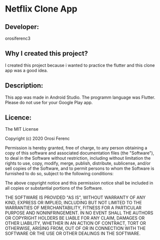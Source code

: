 # Netflix Clone App
## Developer:
orosiferenc3

## Why I created this project?
I created this project because i wanted to practice the flutter and this clone app was a good idea.

## Description:
This app was made in Android Studio. The programm language was Flutter. Please do not use for your Google Play app.

## Licence:
The MIT License

Copyright (c) 2020 Orosi Ferenc

Permission is hereby granted, free of charge, to any person obtaining a copy
of this software and associated documentation files (the "Software"), to deal
in the Software without restriction, including without limitation the rights
to use, copy, modify, merge, publish, distribute, sublicense, and/or sell
copies of the Software, and to permit persons to whom the Software is
furnished to do so, subject to the following conditions:

The above copyright notice and this permission notice shall be included in
all copies or substantial portions of the Software.

THE SOFTWARE IS PROVIDED "AS IS", WITHOUT WARRANTY OF ANY KIND, EXPRESS OR
IMPLIED, INCLUDING BUT NOT LIMITED TO THE WARRANTIES OF MERCHANTABILITY,
FITNESS FOR A PARTICULAR PURPOSE AND NONINFRINGEMENT. IN NO EVENT SHALL THE
AUTHORS OR COPYRIGHT HOLDERS BE LIABLE FOR ANY CLAIM, DAMAGES OR OTHER
LIABILITY, WHETHER IN AN ACTION OF CONTRACT, TORT OR OTHERWISE, ARISING FROM,
OUT OF OR IN CONNECTION WITH THE SOFTWARE OR THE USE OR OTHER DEALINGS IN
THE SOFTWARE.
